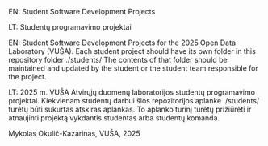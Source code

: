 EN: Student Software Development Projects

LT: Studentų programavimo projektai

EN:
Student Software Development Projects for the 2025 Open Data Laboratory (VUŠA).
Each student project should have its own folder in this repository folder ./students/
The contents of that folder should be maintained and updated by the student or the student team responsible for the project.

LT:
2025 m. VUŠA Atvirųjų duomenų laboratorijos studentų programavimo projektai.
Kiekvienam studentų darbui šios repozitorijos aplanke ./students/ turėtų būti sukurtas atskiras aplankas.
To aplanko turinį turėtų prižiūrėti ir atnaujinti projektą vykdantis studentas arba studentų komanda.

Mykolas Okulič-Kazarinas, VUŠA, 2025
